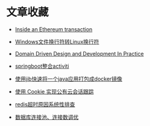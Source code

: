 # 文章收藏
- [Inside an Ethereum transaction](https://medium.com/@codetractio/inside-an-ethereum-transaction-fa94ffca912f)
- [Windows文件换行符转Linux换行符](https://blog.csdn.net/cjf_iceking/article/details/47836201)
- [Domain Driven Design and Development In Practice
](https://www.infoq.com/articles/ddd-in-practice)
- [springboot整合activiti](http://spring.io/blog/2015/03/08/getting-started-with-activiti-and-spring-boot)
- [使用jib快速将一个java应用打包成docker镜像](https://jaxenter.com/jib-java-containerization-146647.html)
- [使用 Cookie 实现公有云会话跟踪](https://www.ibm.com/developerworks/cn/web/wa-session-tracking-using-cookies/index.html)
- [redis超时原因系统性排查](https://cloud.tencent.com/developer/article/1044436)

- [数据库连接池、连接数调优](https://github.com/brettwooldridge/HikariCP/wiki/About-Pool-Sizing)